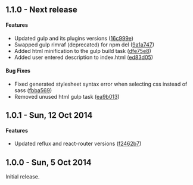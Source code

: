 <a name="1.1.0"></a>
## 1.1.0 - Next release

#### Features

-	Updated gulp and its plugins versions ([16c999e](https://github.com/TFaga/generator-react-reflux/commit/16c999e8c71134401a78d4d46435517b2271d6ac))
- Swapped gulp rimraf (deprecated) for npm del ([9a1a747](https://github.com/TFaga/generator-react-reflux/commit/9a1a7475dea0334a2dd9d7a62121bb3bfb0dba27))
- Added html minification to the gulp build task ([dfe75e8](https://github.com/TFaga/generator-react-reflux/commit/dfe75e8d09a583d64638704e3b0e4b6a7833cec8))
- Added user entered description to index.html ([ed83d05](https://github.com/TFaga/generator-react-reflux/commit/ed83d05c0d9dd003d9370e03bec5f5620c9154b8))

#### Bug Fixes

- Fixed generated stylesheet syntax error when selecting css instead of sass ([fbba569](https://github.com/TFaga/generator-react-reflux/commit/fbba569652c63c30a94601e6962422645b5e869b))
- Removed unused html gulp task ([ea9b013](https://github.com/TFaga/generator-react-reflux/commit/ea9b013c86fa38d8918a6a1bd0e8636ba07dc66e))

<a name="1.0.1"></a>
## 1.0.1 - Sun, 12 Oct 2014

#### Features

- Updated reflux and react-router versions ([f2462b7](https://github.com/TFaga/generator-react-reflux/commit/f2462b7c1295419dc375635a999f46d1991834aa))

<a name="1.0.0"></a>
## 1.0.0 - Sun, 5 Oct 2014

Initial release.
